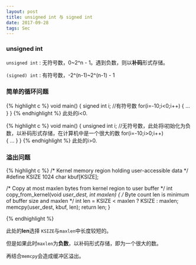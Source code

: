 ```yaml
---
layout: post
title: unsigned int 与 signed int
date: 2017-09-28
tags: Sec
---
```


### unsigned int
`unsigned int` : 无符号数，0~2^n - 1。遇到负数，则以**补码**形式存储。

`(signed) int` : 有符号数，-2^(n-1)~2^(n-1) - 1  

### 简单的循环问题


{% highlight c %}
void main()
{
    signed int i;   //有符号数
    for(i=-10;i<0;i++)
    {
        ...
    }
}
{% endhighlight %}
此处的i<0.


{% highlight c %}
void main()
{
    unsigned int i;   //无符号数，此处将i初始化为负数，以补码形式存储，在计算机中是一个很大的数
    for(i=-10;i>0;i++)  
    {
        ...
    }
}
{% endhighlight %}
此处的i>0.

### 溢出问题

{% highlight c %}
/* Kernel memory region holding user-accessible data */
#define KSIZE 1024
char kbuf[KSIZE];

/* Copy at most maxlen bytes from kernel region to user buffer */
int copy_from_kernel(void *user_dest, int maxlen) {
    /* Byte count len is minimum of buffer size and maxlen */
    int len = KSIZE < maxlen ? KSIZE : maxlen;
    memcpy(user_dest, kbuf, len);
    return len;
}

{% endhighlight %}

此处的**len**选择 `KSIZE`与`maxlen`中长度较短的。

但是如果此时`maxlen`为**负数**，以补码形式存储，即为一个很大的数。

再结合`memcpy`会造成缓冲区溢出。